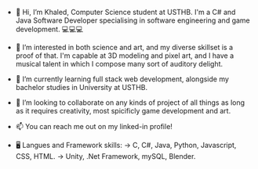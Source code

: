 - 👋 Hi, I’m Khaled, Computer Science student at USTHB. I'm a C# and Java Software Developer specialising in software engineering and game development. 💻💻💻
- 🧬 I’m interested in both science and art, and my diverse skillset is a proof of that. I'm capable at 3D modeling and pixel art, and I have a musical talent in which I compose many sort of auditory delight. 
- 🌱 I’m currently learning full stack web development, alongside my bachelor studies in University at USTHB.
- 💞️ I’m looking to collaborate on any kinds of project of all things as long as it requires creativity, most spicificly game development and art.
- 📫 You can reach me out on my linked-in profile!

- 🖥️ Langues and Framework skills:
    -> C, C#, Java, Python, Javascript, CSS, HTML.
    -> Unity, .Net Framework, mySQL, Blender.

<!---
djeffalKhaled/djeffalKhaled is a ✨ special ✨ repository because its `README.md` (this file) appears on your GitHub profile.
You can click the Preview link to take a look at your changes.
--->


